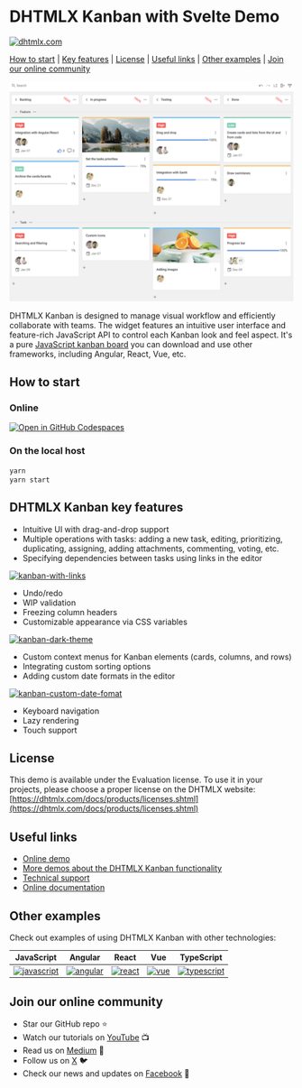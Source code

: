# DHTMLX Kanban with Svelte Demo

[![dhtmlx.com](https://img.shields.io/badge/made%20by-DHTMLX-blue)](https://dhtmlx.com/)

[How to start](#how-to-start) | [Key features](#key-features) | [License](#license) | [Useful links](#links) | [Other examples](#examples) | [Join our online community](#join)

![DHTMLX Kanban with Svelte Demo](kanban.png)

DHTMLX Kanban is designed to manage visual workflow and efficiently collaborate with teams. The widget features an intuitive user interface and feature-rich JavaScript API to control each Kanban look and feel aspect. It's a pure [JavaScript kanban board](https://dhtmlx.com/docs/products/dhtmlxKanban/) you can download and use other frameworks, including Angular, React, Vue, etc.

<a name="how-to-start"></a>
## How to start

### Online

[![Open in GitHub Codespaces](https://github.com/codespaces/badge.svg)](https://codespaces.new/DHTMLX/svelte-kanban-demo) 

### On the local host 

```
yarn 
yarn start
```

<a name="key-features"></a>
## DHTMLX Kanban key features

- Intuitive UI with drag-and-drop support
- Multiple operations with tasks: adding a new task, editing, prioritizing, duplicating, assigning, adding attachments, commenting, voting, etc.
- Specifying dependencies between tasks using links in the editor
  
[![kanban-with-links](https://dhtmlx.com/blog/wp-content/uploads/2024/06/kanban-dependencies.gif)](https://snippet.dhtmlx.com/5hcx01h4?tag=kanban&mode=wide)

- Undo/redo
- WIP validation
- Freezing column headers
- Customizable appearance via CSS variables
  
[![kanban-dark-theme](https://dhtmlx.com/blog/wp-content/uploads/2023/03/bandicam-2023-03-22-14-55-10-089.jpg)](https://snippet.dhtmlx.com/jnw54xif?tag=kanban&mode=wide)

- Custom context menus for Kanban elements (cards, columns, and rows)
- Integrating custom sorting options
- Adding custom date formats in the editor

[![kanban-custom-date-fomat](https://dhtmlx.com/blog/wp-content/uploads/2023/03/image5.png)](https://snippet.dhtmlx.com/76as63ul?tag=kanban&mode=wide)

- Keyboard navigation
- Lazy rendering
- Touch support

<a name="license"></a>
## License ##
This demo is available under the Evaluation license. To use it in your projects, please choose a proper license on the DHTMLX website: [https://dhtmlx.com/docs/products/licenses.shtml](https://dhtmlx.com/docs/products/licenses.shtml)

<a name="links"></a>
## Useful links

- [Online demo](https://replit.com/@dhtmlx/dhtmlx-kanban-with-svelte)
- [More demos about the DHTMLX Kanban functionality](https://snippet.dhtmlx.com/807qbp9v?tag=kanban&mode=wide)
- [Technical support ](https://forum.dhtmlx.com/c/kanban)
- [Online  documentation](https://docs.dhtmlx.com/kanban/)

<a name="examples"></a>
## Other examples

Check out examples of using DHTMLX Kanban with other technologies:

| JavaScript | Angular | React | Vue | TypeScript |
| ----- | ----- | ----- | ----- | ----- | 
| [![javascript](https://dhtmlx.com/images/common/technologies/js.svg)](https://github.com/DHTMLX/docs-kanban) | [![angular](https://dhtmlx.com/images/common/technologies/angular.svg)](https://github.com/DHTMLX/angular-kanban-demo) | [![react](https://dhtmlx.com/images/common/technologies/react.svg)](https://github.com/DHTMLX/react-kanban-demo) | [![vue](https://dhtmlx.com/images/common/technologies/vue.svg)](https://github.com/DHTMLX/vue-kanban-demo) | [![typescript](https://dhtmlx.com/images/common/technologies/typescript.svg)](https://docs.dhtmlx.com/kanban/guides/typescript_support/)

<a name="join"></a>
## Join our online community

- Star our GitHub repo :star:
- Watch our tutorials on [YouTube](https://www.youtube.com/user/dhtmlx/videos) :tv:
- Read us on [Medium](https://dhtmlx.medium.com) :newspaper:
- Follow us on [X](https://x.com/dhtmlx) :bird:
- Check our news and updates on [Facebook](https://www.facebook.com/dhtmlx/) :feet:
